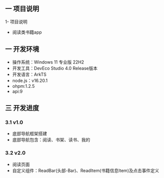 ## 一 项目说明
1- 项目说明
* 阅读类书籍app


## 一 开发环境

* 操作系统：Windows 11 专业版 22H2
* 开发工具：DevEco Studio 4.0 Release版本
* 开发语言：ArkTS
* node.js：v16.20.1
* ohpm:1.2.5
* api:9

## 三 开发进度

### 3.1 v1.0
* 底部导航框架搭建
* 底部导航包含：阅读、书架、读书、我的

### 3.2 v2.0
* 阅读页面
* 自定义组件：ReadBar(头部-Bar)、ReadItem(书籍信息Item)及点击事件定义